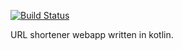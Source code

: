 
[![Build Status](https://travis-ci.org/janpetryk/kotlin-url-shortener.svg?branch=master)](https://travis-ci.org/janpetryk/kotlin-url-shortener)


URL shortener webapp written in kotlin.
